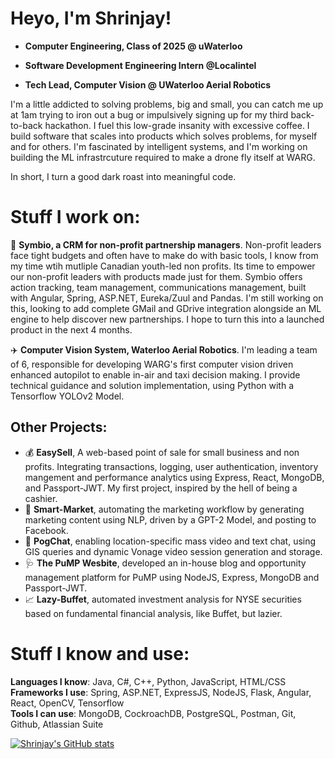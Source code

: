 # Heyo, I'm Shrinjay!

* **Computer Engineering, Class of 2025 @ uWaterloo**

* **Software Development Engineering Intern @Localintel**

* **Tech Lead, Computer Vision @ UWaterloo Aerial Robotics**

I'm a little addicted to solving problems, big and small, you can catch me up at 1am trying to iron out a bug or impulsively signing up for my third back-to-back hackathon. I fuel this low-grade insanity with excessive coffee. I build software that scales into products which solves problems, for myself and for others. I'm fascinated by intelligent systems, and I'm working on building the ML infrastrcuture required to make a drone fly itself at WARG.

In short, I turn a good dark roast into meaningful code. 

# Stuff I work on: 

:handshake: **Symbio, a CRM for non-profit partnership managers**. Non-profit leaders face tight budgets and often have to make do with basic tools, I know from my time wtih mutliple Canadian youth-led non profits. Its time to empower our non-profit leaders with products made just for them. Symbio offers action tracking, team management, communications management, built with Angular, Spring, ASP.NET, Eureka/Zuul and Pandas. I'm still working on this, looking to add complete GMail and GDrive integration alongside an ML engine to help discover new partnerships. I hope to turn this into a launched product in the next 4 months.

:airplane: **Computer Vision System,  Waterloo Aerial Robotics**. I'm leading a team of 6, responsible for developing WARG's first computer vision driven enhanced autopilot to enable in-air and taxi decision making. I provide technical guidance and solution implementation, using Python with a Tensorflow YOLOv2 Model.

## Other Projects: 
* :moneybag: **EasySell**, A web-based point of sale for small business and non profits. Integrating transactions, logging, user authentication, inventory mangement and performance analytics using Express, React, MongoDB, and Passport-JWT. My first project, inspired by the hell of being a cashier.
* :loudspeaker: **Smart-Market**, automating the marketing workflow by generating marketing content using NLP, driven by a GPT-2 Model, and posting to Facebook. 
* :frog: **PogChat**, enabling location-specific mass video and text chat, using GIS queries and dynamic Vonage video session generation and storage. 
* :stethoscope: **The PuMP Wesbite**, developed an in-house blog and opportunity management platform for PuMP using NodeJS, Express, MongoDB and Passport-JWT.
* :chart_with_upwards_trend: **Lazy-Buffet**, automated investment analysis for NYSE securities based on fundamental financial analysis, like Buffet, but lazier.

# Stuff I know and use:

**Languages I know**: Java, C#, C++, Python, JavaScript, HTML/CSS \
**Frameworks I use**: Spring, ASP.NET, ExpressJS, NodeJS, Flask, Angular, React, OpenCV, Tensorflow \
**Tools I can use**: MongoDB, CockroachDB, PostgreSQL, Postman, Git, Github, Atlassian Suite

[![Shrinjay's GitHub stats](https://github-readme-stats.vercel.app/api?username=shrinjay&show_icons=true&hide=issues)](https://github.com/anuraghazra/github-readme-stats)
